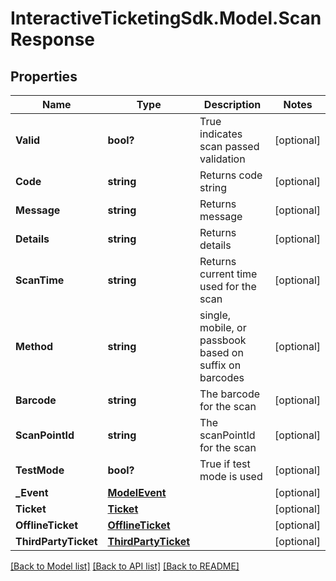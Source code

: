 # InteractiveTicketingSdk.Model.ScanResponse
## Properties

Name | Type | Description | Notes
------------ | ------------- | ------------- | -------------
**Valid** | **bool?** | True indicates scan passed validation | [optional] 
**Code** | **string** | Returns code string | [optional] 
**Message** | **string** | Returns message | [optional] 
**Details** | **string** | Returns details | [optional] 
**ScanTime** | **string** | Returns current time used for the scan | [optional] 
**Method** | **string** | single, mobile, or passbook based on suffix on barcodes | [optional] 
**Barcode** | **string** | The barcode for the scan | [optional] 
**ScanPointId** | **string** | The scanPointId for the scan | [optional] 
**TestMode** | **bool?** | True if test mode is used | [optional] 
**_Event** | [**ModelEvent**](ModelEvent.md) |  | [optional] 
**Ticket** | [**Ticket**](Ticket.md) |  | [optional] 
**OfflineTicket** | [**OfflineTicket**](OfflineTicket.md) |  | [optional] 
**ThirdPartyTicket** | [**ThirdPartyTicket**](ThirdPartyTicket.md) |  | [optional] 

[[Back to Model list]](../README.md#documentation-for-models) [[Back to API list]](../README.md#documentation-for-api-endpoints) [[Back to README]](../README.md)

